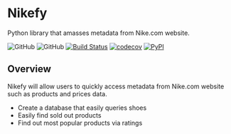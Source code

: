 # Nikefy
Python library that amasses metadata from Nike.com website.

![GitHub](https://img.shields.io/badge/license-Apache--2.0-ffa500)
![GitHub](https://img.shields.io/github/issues/cgr2134/nikefy?color=aqua)
[![Build Status](https://github.com/cgr2134/nikefy/workflows/Build%20Status/badge.svg?branch=main)](https://github.com/cgr2134/nikefy/actions?query=workflow%3A%22Build+Status%22)
[![codecov](https://codecov.io/gh/cgr2134/nikefy/branch/main/graph/badge.svg)](https://codecov.io/gh/cgr2134/nikefy)
[![PyPI](https://img.shields.io/pypi/v/nikefy)](https://pypi.org/project/nikefy/)
## Overview

Nikefy will allow users to quickly access metadata from Nike.com website such as products and prices data.

* Create a database that easily queries shoes
* Easily find sold out products
* Find out most popular products via ratings

